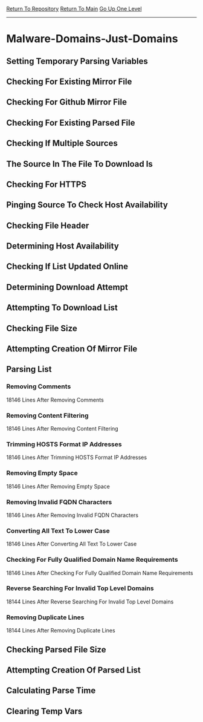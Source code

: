 [Return To Repository](https://github.com/deathbybandaid/piholeparser/)
[Return To Main](https://github.com/deathbybandaid/piholeparser/blob/master/RecentRunLogs/Mainlog.md)
[Go Up One Level](https://github.com/deathbybandaid/piholeparser/blob/master/RecentRunLogs/TopLevelScripts/30-Processing-Blacklists.md)
____________________________________
# Malware-Domains-Just-Domains
## Setting Temporary Parsing Variables
## Checking For Existing Mirror File
## Checking For Github Mirror File
## Checking For Existing Parsed File
## Checking If Multiple Sources
## The Source In The File To Download Is
## Checking For HTTPS
## Pinging Source To Check Host Availability
## Checking File Header
## Determining Host Availability
## Checking If List Updated Online
## Determining Download Attempt
## Attempting To Download List
## Checking File Size
## Attempting Creation Of Mirror File
## Parsing List
### Removing Comments
18146 Lines After Removing Comments
### Removing Content Filtering
18146 Lines After Removing Content Filtering
### Trimming HOSTS Format IP Addresses
18146 Lines After Trimming HOSTS Format IP Addresses
### Removing Empty Space
18146 Lines After Removing Empty Space
### Removing Invalid FQDN Characters
18146 Lines After Removing Invalid FQDN Characters
### Converting All Text To Lower Case
18146 Lines After Converting All Text To Lower Case
### Checking For Fully Qualified Domain Name Requirements
18146 Lines After Checking For Fully Qualified Domain Name Requirements
### Reverse Searching For Invalid Top Level Domains
18144 Lines After Reverse Searching For Invalid Top Level Domains
### Removing Duplicate Lines
18144 Lines After Removing Duplicate Lines
## Checking Parsed File Size
## Attempting Creation Of Parsed List
## Calculating Parse Time
## Clearing Temp Vars
